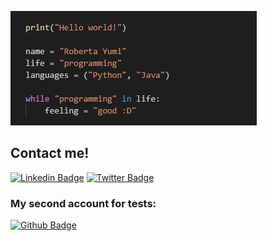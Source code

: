 ![py](https://github.com/yumisleeping/yumisleeping/blob/main/py.png)

## Contact me!

[![Linkedin Badge](https://img.shields.io/badge/-LinkedIn-blue?style=flat-square&logo=Linkedin&logoColor=white&link=https://www.linkedin.com/in/roberta-yumi/)](https://www.linkedin.com/in/roberta-yumi/)
[![Twitter Badge](https://img.shields.io/badge/-Twitter-1ca0f1?style=flat-square&labelColor=1ca0f1&logo=twitter&logoColor=white&link=https://twitter.com/YumisNotFound)](https://twitter.com/YumisNotFound)

### My second account for tests:
[![Github Badge](https://img.shields.io/badge/-Github-000?style=flat-square&logo=Github&logoColor=white&link=https://github.com/HanahakiFlower)](https://github.com/HanahakiFlower)
